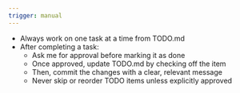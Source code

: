 ```yaml
---
trigger: manual
---
```


- Always work on one task at a time from TODO.md
- After completing a task:
  - Ask me for approval before marking it as done
  - Once approved, update TODO.md by checking off the item
  - Then, commit the changes with a clear, relevant message
  - Never skip or reorder TODO items unless explicitly approved
